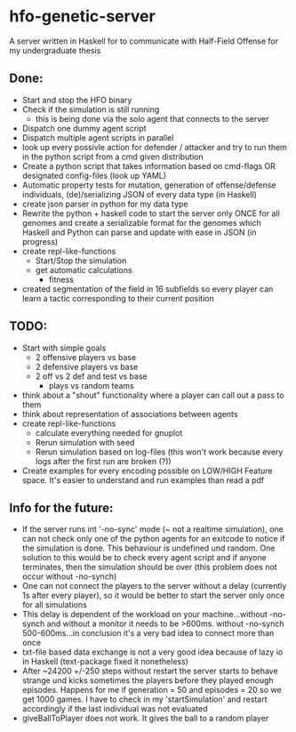 # hfo-genetic-server
A server written in Haskell for to communicate with Half-Field Offense for my undergraduate thesis

## Done:

  * Start and stop the HFO binary
  * Check if the simulation is still running
    * this is being done via the solo agent that connects to the server
  * Dispatch one dummy agent script
  * Dispatch multiple agent scripts in parallel
  * look up every possivle action for defender / attacker and try to run them in the python script from a cmd given distribution 
  * Create a python script that takes information based on cmd-flags OR designated config-files (look up YAML)
  * Automatic property tests for mutation, generation of offense/defense individuals, (de)/serializing JSON of every data type (in Haskell)
  * create json parser in python for my data type
  * Rewrite the python + haskell code to start the server only ONCE for all genomes and create a serializable format for the genomes which Haskell and Python can parse and update with ease in JSON (in progress)
  * create repl-like-functions
    * Start/Stop the simulation
    * get automatic calculations
      * fitness
  * created segmentation of the field in 16 subfields so every player can learn a tactic corresponding to their current position

## TODO:
  * Start with simple goals
    * 2 offensive players vs base
    * 2 defensive players vs base
    * 2 off vs 2 def and test vs base
      * plays vs random teams
  * think about a "shout" functionality where a player can call out a pass to them
  * think about representation of associations between agents
  * create repl-like-functions
    * calculate everything needed for gnuplot
    * Rerun simulation with seed
    * Rerun simulation based on log-files (this won't work because every logs after the first run are broken (?))
  * Create examples for every encoding possible on LOW/HIGH Feature space. It's easier to understand and run examples than read a pdf


## Info for the future:

  * If the server runs int '-no-sync' mode (~ not a realtime simulation), one can not check only one of the python agents for an exitcode to notice if the simulation is done. This behaviour is undefined und random. One solution to this would be to check every agent script and if anyone terminates, then the simulation should be over (this problem does not occur without -no-synch)
  * One can not connect the players to the server without a delay (currently 1s after every player), so it would be better to start the server only once for all simulations
  * This delay is dependent of the workload on your machine...without -no-synch and without a monitor it needs to be >600ms. without -no-synch 500-600ms...in conclusion it's a very bad idea to connect more than once
  * txt-file based data exchange is not a very good idea because of lazy io in Haskell (text-package fixed it nonetheless)
  * After ~24200 +/-250 steps without restart the server starts to behave strange und kicks sometimes the players before they played enough episodes. Happens for me if generation = 50 and episodes = 20 so we get 1000 games. I have to check in my 'startSimulation' and restart accordingly if the last individual was not evaluated
  * giveBallToPlayer does not work. It gives the ball to a random player